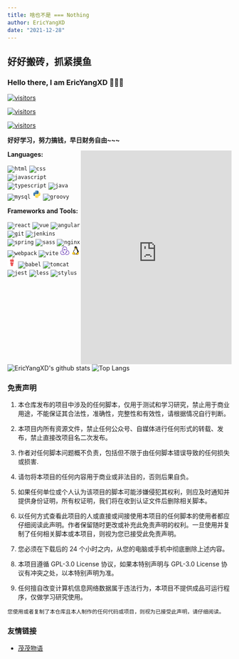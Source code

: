 ```yaml
---
title: 啥也不是 === Nothing
author: EricYangXD
date: "2021-12-28"
---
```


## 好好搬砖，抓紧摸鱼

### Hello there, I am EricYangXD 👋👋👋

[![visitors](https://visitor-badge.glitch.me/badge?page_id=EricYangXD.EricYangXD)](https://github.com/EricYangXD)

[![visitors](https://visitor-badge.laobi.icu/badge?page_id=EricYangXD.EricYangXD)](https://github.com/EricYangXD)

[![visitors](https://komarev.com/ghpvc/?username=EricYangXD&color=green&label=visitors)](https://github.com/EricYangXD)


**好好学习，努力搞钱，早日财务自由~~~**

<iframe align='right' src="https://giphy.com/embed/l0MYKqBTwZeJi2e5y" width="339" height="480" frameBorder="0" class="giphy-embed" allowFullScreen></iframe>

**Languages:**

<code><img height="20" src="https://www.vectorlogo.zone/logos/w3_html5/w3_html5-icon.svg" alt="html" /></code>
<code><img height="20" src="https://www.vectorlogo.zone/logos/w3_css/w3_css-official.svg" alt="css" /></code>
<code><img height="20" src="https://www.vectorlogo.zone/logos/javascript/javascript-icon.svg" alt="javascript" /></code>
<code><img height="20" src="https://www.vectorlogo.zone/logos/typescriptlang/typescriptlang-icon.svg" alt="typescript" /></code>
<code><img height="20" src="https://www.vectorlogo.zone/logos/java/java-icon.svg" alt="java" /></code>
<code><img height="20" src="https://www.vectorlogo.zone/logos/mysql/mysql-official.svg" alt="mysql" /></code>
<code><img height="20" src="https://raw.githubusercontent.com/devicons/devicon/master/icons/python/python-original.svg" alt="python" /></code>
<code><img height="20" src="https://www.vectorlogo.zone/logos/groovy-lang/groovy-lang-icon.svg" alt="groovy" /></code>

**Frameworks and Tools:**

<code><img height="20" src="https://www.vectorlogo.zone/logos/reactjs/reactjs-icon.svg" alt="react" /></code>
<code><img height="20" src="https://www.vectorlogo.zone/logos/vuejs/vuejs-icon.svg" alt="vue" /></code>
<code><img height="20" src="https://www.vectorlogo.zone/logos/angular/angular-icon.svg" alt="angular" /></code>
<code><img height="20" src="https://www.vectorlogo.zone/logos/git-scm/git-scm-icon.svg" alt="git" /></code>
<code><img height="20" src="https://www.vectorlogo.zone/logos/jenkins/jenkins-icon.svg" alt="jenkins" /></code>
<code><img height="20" src="https://www.vectorlogo.zone/logos/springio/springio-icon.svg" alt="spring" /></code>
<code><img height="20" src="https://www.vectorlogo.zone/logos/sass-lang/sass-lang-icon.svg" alt="sass" /></code>
<code><img height="20" src="https://www.vectorlogo.zone/logos/nginx/nginx-icon.svg" alt="nginx" /></code>
<code><img height="20" src="https://www.vectorlogo.zone/logos/js_webpack/js_webpack-icon.svg" alt="webpack" /></code>
<code><img height="20" src="https://vitejs.dev/logo.svg" alt="vite" /></code>
<code><img height="20" src="https://raw.githubusercontent.com/devicons/devicon/master/icons/redux/redux-original.svg" alt="redux" /></code>
<code><img height="20" src="https://raw.githubusercontent.com/devicons/devicon/master/icons/linux/linux-original.svg" alt="linux" /></code>
<code><img height="20" src="https://raw.githubusercontent.com/devicons/devicon/master/icons/gulp/gulp-plain.svg" alt="gulp" /></code>
<code><img height="20" src="https://www.vectorlogo.zone/logos/babeljs/babeljs-icon.svg" alt="babel" /></code>
<code><img height="20" src="https://www.vectorlogo.zone/logos/apache_tomcat/apache_tomcat-icon.svg" alt="tomcat" /></code>
<code><img height="20" src="https://www.vectorlogo.zone/logos/jestjsio/jestjsio-icon.svg" alt="jest" /></code>
<code><img height="20" src="https://www.vectorlogo.zone/logos/lesscss/lesscss-icon.svg" alt="less" /></code>
<code><img height="20" src="https://www.vectorlogo.zone/logos/stylus-lang/stylus-lang-icon.svg" alt="stylus" /></code>

![EricYangXD's github stats](https://github-readme-stats.vercel.app/api?username=EricYangXD&show_icons=true&hide_title=true&count_private=true)
![Top Langs](https://github-readme-stats.vercel.app/api/top-langs/?username=EricYangXD&layout=compact)

### 免责声明

1. 本仓库发布的项目中涉及的任何脚本，仅用于测试和学习研究，禁止用于商业用途，不能保证其合法性，准确性，完整性和有效性，请根据情况自行判断。

2. 本项目内所有资源文件，禁止任何公众号、自媒体进行任何形式的转载、发布，禁止直接改项目名二次发布。

3. 作者对任何脚本问题概不负责，包括但不限于由任何脚本错误导致的任何损失或损害.

4. 请勿将本项目的任何内容用于商业或非法目的，否则后果自负。

5. 如果任何单位或个人认为该项目的脚本可能涉嫌侵犯其权利，则应及时通知并提供身份证明，所有权证明，我们将在收到认证文件后删除相关脚本。

6. 以任何方式查看此项目的人或直接或间接使用本项目的任何脚本的使用者都应仔细阅读此声明。作者保留随时更改或补充此免责声明的权利。一旦使用并复制了任何相关脚本或本项目，则视为您已接受此免责声明。

7. 您必须在下载后的 24 个小时之内，从您的电脑或手机中彻底删除上述内容。

8. 本项目遵循 GPL-3.0 License 协议，如果本特别声明与 GPL-3.0 License 协议有冲突之处，以本特别声明为准。

9. 任何擅自改变计算机信息网络数据属于违法行为，本项目不提供成品可运行程序，仅做学习研究使用。

`您使用或者复制了本仓库且本人制作的任何代码或项目，则视为已接受此声明，请仔细阅读。`

### 友情链接

- [茂茂物语](https://maomao.fe-mm.com)
